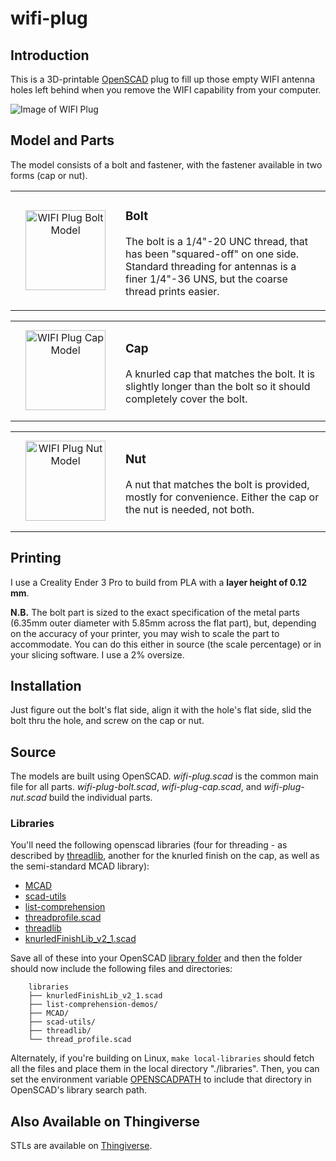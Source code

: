# wifi-plug

## Introduction

This is a 3D-printable [OpenSCAD](https://openscad.org/) plug to fill up those
empty WIFI antenna holes left behind when you remove the WIFI capability from
your computer.

![Image of WIFI Plug](../media/media/mount-view.jpg?raw=true "Glorious WIFI Plug")

## Model and Parts

The model consists of a bolt and fastener, with the fastener available in two
forms (cap or nut).

<div class="model" data-name="WIFI Plug Bolt" data-icon-size="128" data-left-icon="wifi-plug-bolt.icon.png" data-left="wifi-plug-bolt.stl"><!-- expanded by annotate-model --><table align="center" width="100%"><tbody><tr width="100%"><td align="center" width="160" height="160"><a href="../media/media/wifi-plug-bolt.stl" target="_blank" title="View WIFI Plug Bolt Model"><img src="../media/media/wifi-plug-bolt.icon.png" alt="WIFI Plug Bolt Model" width="128" height="128" /></a></td><td>

### Bolt

The bolt is a 1/4"-20 UNC thread, that has been "squared-off" on
one side. Standard threading for antennas is a finer 1/4"-36 UNS, but
the coarse thread prints easier.

</td></tr></tbody></table></div>

<div class="model" data-name="WIFI Plug Cap" data-icon-size="128" data-left-icon="wifi-plug-cap.icon.png" data-left="wifi-plug-cap.stl"><!-- expanded by annotate-model --><table align="center" width="100%"><tbody><tr width="100%"><td align="center" width="160" height="160"><a href="../media/media/wifi-plug-cap.stl" target="_blank" title="View WIFI Plug Cap Model"><img src="../media/media/wifi-plug-cap.icon.png" alt="WIFI Plug Cap Model" width="128" height="128" /></a></td><td>

### Cap

A knurled cap that matches the bolt. It is slightly longer than
the bolt so it should completely cover the bolt.

</td></tr></tbody></table></div>

<div class="model" data-name="WIFI Plug Nut" data-icon-size="128" data-left-icon="wifi-plug-nut.icon.png" data-left="wifi-plug-nut.stl"><!-- expanded by annotate-model --><table align="center" width="100%"><tbody><tr width="100%"><td align="center" width="160" height="160"><a href="../media/media/wifi-plug-nut.stl" target="_blank" title="View WIFI Plug Nut Model"><img src="../media/media/wifi-plug-nut.icon.png" alt="WIFI Plug Nut Model" width="128" height="128" /></a></td><td>

### Nut

A nut that matches the bolt is provided, mostly for convenience. Either the cap
or the nut is needed, not both.


</td></tr></tbody></table></div>

## Printing

I use a Creality Ender 3 Pro to build from PLA with a **layer height of 0.12 mm**.

**N.B.** The bolt part is sized to the exact specification of the metal parts
(6.35mm outer diameter with 5.85mm across the flat part), but, depending on the
accuracy of your printer, you may wish to scale the part to accommodate. You can
do this either in source (the scale percentage) or in your slicing software. I
use a 2% oversize.

## Installation

Just figure out the bolt's flat side, align it with the hole's flat side, slid
the bolt thru the hole, and screw on the cap or nut.

## Source

The models are built using OpenSCAD. *wifi-plug.scad* is the common main file
for all parts. *wifi-plug-bolt.scad*, *wifi-plug-cap.scad*, and *wifi-plug-nut.scad*
build the individual parts.

### Libraries

You'll need the following openscad libraries (four for threading - as described
by [threadlib](https://github.com/adrianschlatter/threadlib), another
for the knurled finish on the cap, as well as the semi-standard MCAD
library):

- [MCAD](https://github.com/openscad/MCAD)
- [scad-utils](https://github.com/openscad/scad-utils)
- [list-comprehension](https://github.com/openscad/list-comprehension-demos)
- [threadprofile.scad](https://github.com/MisterHW/IoP-satellite/blob/master/OpenSCAD%20bottle%20threads/thread_profile.scad)
- [threadlib](https://github.com/adrianschlatter/threadlib)
- [knurledFinishLib\_v2\_1.scad](https://www.thingiverse.com/thing:4146258)

Save all of these into your OpenSCAD [library folder](https://wikibooks.org/wiki/OpenSCAD_User_Manual/Libraries)
and then the folder should now include the following files and directories:

```
    libraries
    ├── knurledFinishLib_v2_1.scad
    ├── list-comprehension-demos/
    ├── MCAD/
    ├── scad-utils/
    ├── threadlib/
    └── thread_profile.scad
```

Alternately, if you're building on Linux, `make local-libraries` should fetch all the files
and place them in the local directory "./libraries". Then, you can set the environment variable
[OPENSCADPATH](https://wikibooks.org/wiki/OpenSCAD_User_Manual/Libraries#Setting_OPENSCADPATH)
to include that directory in OpenSCAD's library search path.

## Also Available on Thingiverse

STLs are available on [Thingiverse](https://www.thingiverse.com/thing:).
